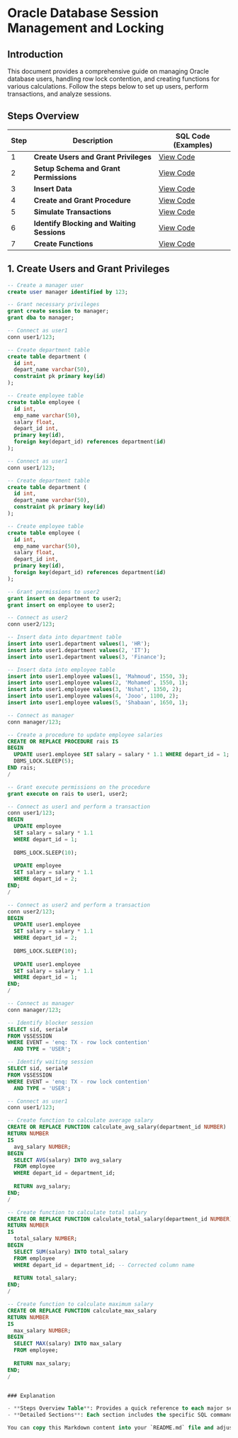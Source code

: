 # Oracle Database Session Management and Locking

## Introduction

This document provides a comprehensive guide on managing Oracle database users, handling row lock contention, and creating functions for various calculations. Follow the steps below to set up users, perform transactions, and analyze sessions.

## Steps Overview

| Step | Description                                                                                         | SQL Code (Examples) |
|------|-----------------------------------------------------------------------------------------------------|----------------------|
| 1    | **Create Users and Grant Privileges**                                                               | [View Code](#1-create-users-and-grant-privileges) |
| 2    | **Setup Schema and Grant Permissions**                                                              | [View Code](#2-setup-schema-and-grant-permissions) |
| 3    | **Insert Data**                                                                                     | [View Code](#3-insert-data) |
| 4    | **Create and Grant Procedure**                                                                      | [View Code](#4-create-and-grant-procedure) |
| 5    | **Simulate Transactions**                                                                          | [View Code](#5-simulate-transactions) |
| 6    | **Identify Blocking and Waiting Sessions**                                                          | [View Code](#6-identify-blocking-and-waiting-sessions) |
| 7    | **Create Functions**                                                                              | [View Code](#7-create-functions) |

## 1. Create Users and Grant Privileges

```sql
-- Create a manager user
create user manager identified by 123;

-- Grant necessary privileges
grant create session to manager;
grant dba to manager;

-- Connect as user1
conn user1/123;

-- Create department table
create table department (
  id int,
  depart_name varchar(50),
  constraint pk primary key(id)
);

-- Create employee table
create table employee (
  id int,
  emp_name varchar(50),
  salary float,
  depart_id int,
  primary key(id),
  foreign key(depart_id) references department(id)
);

-- Connect as user1
conn user1/123;

-- Create department table
create table department (
  id int,
  depart_name varchar(50),
  constraint pk primary key(id)
);

-- Create employee table
create table employee (
  id int,
  emp_name varchar(50),
  salary float,
  depart_id int,
  primary key(id),
  foreign key(depart_id) references department(id)
);

-- Grant permissions to user2
grant insert on department to user2;
grant insert on employee to user2;

-- Connect as user2
conn user2/123;

-- Insert data into department table
insert into user1.department values(1, 'HR');
insert into user1.department values(2, 'IT');
insert into user1.department values(3, 'Finance');

-- Insert data into employee table
insert into user1.employee values(1, 'Mahmoud', 1550, 3);
insert into user1.employee values(2, 'Mohamed', 1550, 1);
insert into user1.employee values(3, 'Nshat', 1350, 2);
insert into user1.employee values(4, 'Jooo', 1100, 2);
insert into user1.employee values(5, 'Shabaan', 1650, 1);

-- Connect as manager
conn manager/123;

-- Create a procedure to update employee salaries
CREATE OR REPLACE PROCEDURE rais IS
BEGIN
  UPDATE user1.employee SET salary = salary * 1.1 WHERE depart_id = 1;
  DBMS_LOCK.SLEEP(5);
END rais;
/

-- Grant execute permissions on the procedure
grant execute on rais to user1, user2;

-- Connect as user1 and perform a transaction
conn user1/123;
BEGIN
  UPDATE employee
  SET salary = salary * 1.1
  WHERE depart_id = 1;
  
  DBMS_LOCK.SLEEP(10);
  
  UPDATE employee
  SET salary = salary * 1.1
  WHERE depart_id = 2;
END;
/

-- Connect as user2 and perform a transaction
conn user2/123;
BEGIN
  UPDATE user1.employee
  SET salary = salary * 1.1
  WHERE depart_id = 2;
  
  DBMS_LOCK.SLEEP(10);
  
  UPDATE user1.employee
  SET salary = salary * 1.1
  WHERE depart_id = 1;
END;
/

-- Connect as manager
conn manager/123;

-- Identify blocker session
SELECT sid, serial#
FROM V$SESSION
WHERE EVENT = 'enq: TX - row lock contention'
  AND TYPE = 'USER';

-- Identify waiting session
SELECT sid, serial#
FROM V$SESSION
WHERE EVENT = 'enq: TX - row lock contention'
  AND TYPE = 'USER';

-- Connect as user1
conn user1/123;

-- Create function to calculate average salary
CREATE OR REPLACE FUNCTION calculate_avg_salary(department_id NUMBER)
RETURN NUMBER
IS
  avg_salary NUMBER;
BEGIN
  SELECT AVG(salary) INTO avg_salary
  FROM employee
  WHERE depart_id = department_id;
  
  RETURN avg_salary;
END;
/

-- Create function to calculate total salary
CREATE OR REPLACE FUNCTION calculate_total_salary(department_id NUMBER)
RETURN NUMBER
IS
  total_salary NUMBER;
BEGIN
  SELECT SUM(salary) INTO total_salary
  FROM employee
  WHERE depart_id = department_id; -- Corrected column name
  
  RETURN total_salary;
END;
/

-- Create function to calculate maximum salary
CREATE OR REPLACE FUNCTION calculate_max_salary
RETURN NUMBER
IS
  max_salary NUMBER;
BEGIN
  SELECT MAX(salary) INTO max_salary
  FROM employee;
  
  RETURN max_salary;
END;
/


### Explanation

- **Steps Overview Table**: Provides a quick reference to each major section of the README with links to detailed sections.
- **Detailed Sections**: Each section includes the specific SQL commands or code relevant to the step.

You can copy this Markdown content into your `README.md` file and adjust any details as needed.
